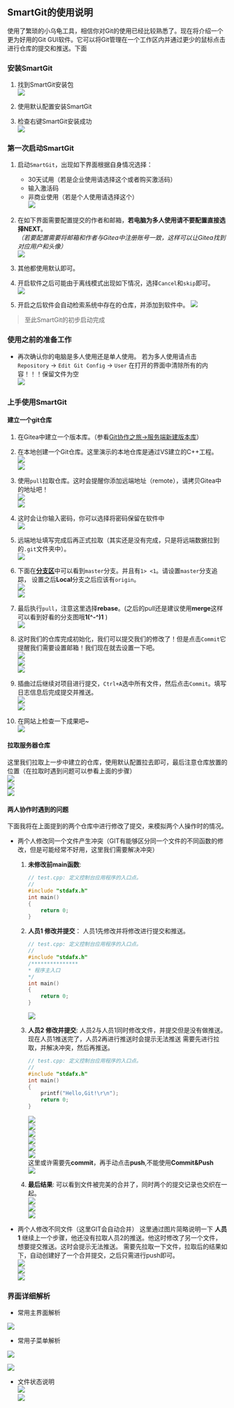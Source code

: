 ## SmartGit的使用说明

使用了繁琐的小乌龟工具，相信你对Git的使用已经比较熟悉了。现在将介绍一个更为好用的Git GUI软件。它可以将Git管理在一个工作区内并通过更少的鼠标点击进行仓库的提交和推送。下面

### 安装SmartGit

1. 找到SmartGit安装包  
![](./img/001.png)

1. 使用默认配置安装SmartGit

1. 检查右键SmartGit安装成功  
![](./img/002.png)

### 第一次启动SmartGit

1. 启动`SmartGit`，出现如下界面根据自身情况选择：
    - 30天试用（若是企业使用请选择这个或者购买激活码）
    - 输入激活码
    - 非商业使用（若是个人使用请选择这个）  
![](./img/003.png)

1. 在如下界面需要配置提交的作者和邮箱，**若电脑为多人使用请不要配置直接选择NEXT**。  
*（若要配置需要将邮箱和作者与Gitea中注册账号一致，这样可以让Gitea找到对应用户和头像）*  
![](./img/004.png)

1. 其他都使用默认即可。

1. 开启软件之后可能由于离线模式出现如下情况，选择`Cancel`和`skip`即可。  
![](./img/005.png)  

1. 开启之后软件会自动检索系统中存在的仓库，并添加到软件中。
![](./img/006.png)  

> 至此SmartGit的初步启动完成
### 使用之前的准备工作

- 再次确认你的电脑是多人使用还是单人使用。
若为多人使用请点击`Repository` → `Edit Git Config` → `User`
在打开的界面中清除所有的内容！！！保留文件为空  
![](./img/007.png)  

### 上手使用SmartGit

#### 建立一个git仓库
1. 在Gitea中建立一个版本库。（参看[Git协作之旅->服务端新建版本库](../../快速上手/Git协作之旅/readme.md)）

1. 在本地创建一个Git仓库。这里演示的本地仓库是通过VS建立的C++工程。  
![](./img/008.png)    
![](./img/009.png)    

1. 使用`pull`拉取仓库。这时会提醒你添加远端地址（remote），请拷贝Gitea中的地址吧！   
![](./img/010.png)    
![](./img/011.png)    

1. 这时会让你输入密码，你可以选择将密码保留在软件中  
![](./img/012.png)    

1. 远端地址填写完成后再正式拉取（其实还是没有完成，只是将远端数据拉到的`.git`文件夹中）。   
![](./img/013.png)    

1. 下面在[**分支区**](#界面详细解析)中可以看到`master`分支。并且有`1> <1`。请设置`master`分支追踪，
设置之后**Local**分支之后应该有`origin`。  
![](./img/014.png)    
![](./img/015.png)    

1. 最后执行`pull`，注意这里选择**rebase**。(之后的pull还是建议使用**merge**这样可以看到好看的分支图哦**1(\^-\^)1** )  
![](./img/016.png)   

1. 这时我们的仓库完成初始化，我们可以提交我们的修改了！但是点击`Commit`它提醒我们需要设置邮箱！我们现在就去设置一下吧。  
![](./img/017.png)   
![](./img/018.png)   
![](./img/019.png)   

1. 插曲过后继续对项目进行提交，`Ctrl+A`选中所有文件，然后点击`Commit`。填写日志信息后完成提交并推送。  
![](./img/020.png)    
![](./img/021.png)   

1. 在网站上检查一下成果吧~  
![](./img/022.png)   

#### 拉取服务器仓库
这里我们拉取上一步中建立的仓库，使用默认配置拉去即可，最后注意仓库放置的位置（在拉取时遇到问题可以参看上面的步骤）  
![](./img/023.png)   
![](./img/024.png)   
![](./img/025.png)   
         

#### 两人协作时遇到的问题
下面我将在上面提到的两个仓库中进行修改了提交，来模拟两个人操作时的情况。  
- 两个人修改同一个文件产生冲突（GIT有能够区分同一个文件的不同函数的修改，但是可能经常不好用，这里我们需要解决冲突）  
    1. **未修改前main函数**:
        ``` cpp
        // test.cpp: 定义控制台应用程序的入口点。
        //
        #include "stdafx.h"
        int main()
        {
            return 0;
        }
        ```
    1. **人员1 修改并提交**：
        人员1先修改并将修改进行提交和推送。  
        ``` c++
        // test.cpp: 定义控制台应用程序的入口点。
        //
        #include "stdafx.h"
        /***************
        * 程序主入口 
        */ 
        int main()
        {
            return 0;
        }
        ```
        ![](./img/026.png)            

    1. **人员2 修改并提交**:
        人员2与人员1同时修改文件，并提交但是没有做推送。现在人员1推送完了，人员2再进行推送时会提示无法推送
        需要先进行拉取，并解决冲突，然后再推送。  
        ``` cpp
        // test.cpp: 定义控制台应用程序的入口点。
        //
        #include "stdafx.h"
        int main()
        {
            printf("Hello,Git!\r\n");
            return 0;
        }
        ```
        ![](./img/027.png)  
        ![](./img/028.png)  
        ![](./img/029.png)  
        ![](./img/030.png)  
        ![](./img/031.png)  
        ![](./img/032.png)  
        这里或许需要先**commit**，再手动点击**push**,不能使用**Commit&Push**  
        ![](./img/033.png)  
    1. **最后结果**:
        可以看到文件被完美的合并了，同时两个的提交记录也交织在一起。  
        ![](./img/034.png)   
        ![](./img/035.png)   
        ![](./img/036.png)   
  

- 两个人修改不同文件（这里GIT会自动合并）
    这里通过图片简略说明一下
    **人员1**
        继续上一个步骤，他还没有拉取人员2的推送。他这时修改了另一个文件，想要提交推送。这时会提示无法推送。
        需要先拉取一下文件，拉取后的结果如下，自动创建好了一个合并提交，之后只需进行push即可。  
        ![](./img/037.png)   
        ![](./img/038.png)   
        ![](./img/039.png)   


### 界面详细解析

- 常用主界面解析  

![](./img/110.png)   

- 常用子菜单解析  

![](./img/111.png)   

![](./img/112.png)   

- 文件状态说明  
![](./img/113.png)  
![](./img/114.png)  

